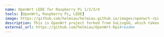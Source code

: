 ```yaml
---
name: OpenWrt LEDE for Raspberry Pi 1/2/3/4
tools: [OpenWrt, Raspberry Pi, LEDE]
image: https://github.com/helmiau/helmiau.github.io/images/openwrt-rpi.png
description: This is OpenWrt project forked from SuLingGG, which taken from coolsnowwolf/lede repo and I add my additions there. Compiled daily by using GitHub Actions
external_url: https://github.com/helmiau/OpenWrt-Rpi#readme
---
```

